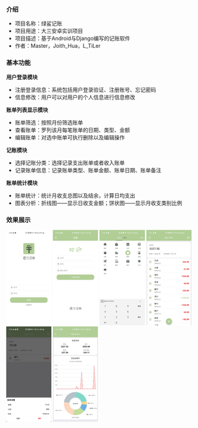 ### 介绍

* 项目名称：绿鲨记账
* 项目用途：大三安卓实训项目
* 项目描述：基于Android与Django编写的记账软件
* 作者：Master，Joith_Hua，L_TiLer

### 基本功能

**用户登录模块**

- 注册登录信息：系统包括用户登录验证、注册账号、忘记密码
- 信息修改：用户可以对用户的个人信息进行信息修改

**账单列表显示模块**

- 账单筛选：按照月份筛选账单
- 查看账单：罗列该月每笔账单的日期、类型、金额
- 编辑账单：对选中账单可执行删除以及编辑操作

**记账模块**

- 选择记账分类：选择记录支出账单或者收入账单
- 记录账单信息：记录账单类型、账单金额、账单日期、账单备注

**账单统计模块**

- 账单统计：统计月收支总图以及结余，计算日均支出
- 图表分析：折线图——显示日收支金额；饼状图——显示月收支类别比例

### 效果展示

<img src="images/1.jpg" alt="1" style="zoom: 25%;" />

<img src="images/2.jpg" alt="2" style="zoom: 25%;" />

<img src="images/6.jpg" alt="6" style="zoom: 25%;" />

<img src="images/3.jpg" alt="3" style="zoom: 25%;" />

<img src="images/5.png" alt="5" style="zoom: 25%;" />

<img src="images/4.jpg" alt="4" style="zoom: 25%;" />
